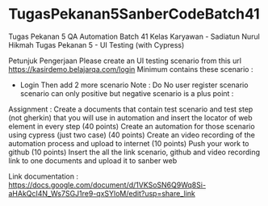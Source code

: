 # TugasPekanan5SanberCodeBatch41
Tugas Pekanan 5 QA Automation Batch 41 Kelas Karyawan - Sadiatun Nurul Hikmah
Tugas Pekanan 5 - UI Testing (with Cypress)

Petunjuk Pengerjaan
Please create an UI testing scenario from this url
https://kasirdemo.belajarqa.com/login 
Minimum contains these scenario :
- Login
Then add 2 more scenario
Note : Do No user register scenario 
scenario can only positive but negative scenario is a plus point :

Assignment :
Create a documents that contain test scenario and test step (not gherkin) that you will use in automation and insert the locator of web element in every step  (40 points)
Create an automation for those scenario using cypress (just two case) (40 points)
Create an video recording of the automation process and upload to internet (10 points)
Push your work to github (10 points)
Insert the all the link scenario, github and video recording link to one documents and upload it to sanber web

Link documentation : https://docs.google.com/document/d/1VKSoSN6Q9Wq8Si-aHAkQcI4N_Ws7SGJ1re9-qxSYloM/edit?usp=share_link
